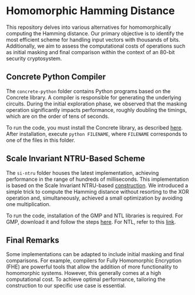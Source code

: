 # Homomorphic Hamming Distance

This repository delves into various alternatives for homomorphically computing the Hamming distance. Our primary objective is to identify the most efficient scheme for handling input vectors with thousands of bits. Additionally, we aim to assess the computational costs of operations such as initial masking and final comparison within the context of an 80-bit security cryptosystem.

## Concrete Python Compiler

The `concrete-python` folder contains Python programs based on the Concrete library. A compiler is responsible for generating the underlying circuits. During the initial exploration phase, we observed that the masking operation significantly impacts performance, roughly doubling the timings, which are on the order of tens of seconds.

To run the code, you must install the Concrete library, as described [here](https://docs.zama.ai/concrete/getting-started/installing). After installation, execute `python FILENAME`, where `FILENAME` corresponds to one of the files in this folder.

## Scale Invariant NTRU-Based Scheme

The `si-ntru` folder houses the latest implementation, achieving performance in the range of hundreds of milliseconds. This implementation is based on the Scale Invariant NTRU-based [construction](https://eprint.iacr.org/2013/075.pdf). We introduced a simple trick to compute the Hamming distance without resorting to the XOR operation and, simultaneously, achieved a small optimization by avoiding one multiplication.

To run the code, installation of the GMP and NTL libraries is required. For GMP, download it and follow the steps [here](https://gmplib.org/manual/Installing-GMP). For NTL, refer to this [link](https://libntl.org/doc/tour-unix.html).

## Final Remarks

Some implementations can be adapted to include initial masking and final comparisons. For example, compilers for Fully Homomorphic Encryption (FHE) are powerful tools that allow the addition of more functionality to homomorphic systems. However, this generally comes at a high computational cost. To achieve optimal performance, tailoring the construction to our specific use case is essential.
